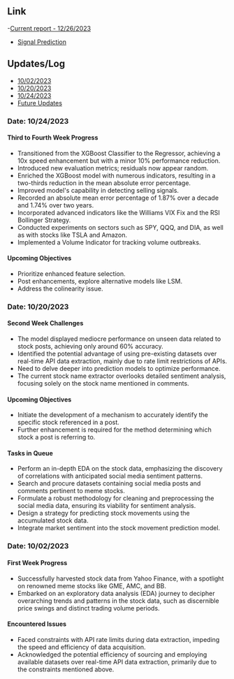 ## Link
 -[Current report - 12/26/2023](https://github.com/howie-zeng/Analyzing-the-Correlation-Between-Retail-Traders--Sentiments-and-Equity-Market-Movements/blob/main/Reports/Final_Report.pdf)
- [Signal Prediction](https://github.com/howie-zeng/Analyzing-the-Correlation-Between-Retail-Traders--Sentiments-and-Equity-Market-Movements/blob/main/Stock_Analysis_Prediction/Stock/Signal_Detection.ipynb)


## Updates/Log
- [10/02/2023](#date-10022023)
- [10/20/2023](#date-10202023)
- [10/24/2023](#date-10242023)
- [Future Updates](#future-updates)

### Date: 10/24/2023
#### Third to Fourth Week Progress
- Transitioned from the XGBoost Classifier to the Regressor, achieving a 10x speed enhancement but with a minor 10% performance reduction.
- Introduced new evaluation metrics; residuals now appear random.
- Enriched the XGBoost model with numerous indicators, resulting in a two-thirds reduction in the mean absolute error percentage.
- Improved model's capability in detecting selling signals.
- Recorded an absolute mean error percentage of 1.87% over a decade and 1.74% over two years.
- Incorporated advanced indicators like the Williams VIX Fix and the RSI Bollinger Strategy.
- Conducted experiments on sectors such as SPY, QQQ, and DIA, as well as with stocks like TSLA and Amazon.
- Implemented a Volume Indicator for tracking volume outbreaks.

#### Upcoming Objectives
- Prioritize enhanced feature selection.
- Post enhancements, explore alternative models like LSM.
- Address the colinearity issue.

### Date: 10/20/2023
#### Second Week Challenges
- The model displayed mediocre performance on unseen data related to stock posts, achieving only around 60% accuracy.
- Identified the potential advantage of using pre-existing datasets over real-time API data extraction, mainly due to rate limit restrictions of APIs.
- Need to delve deeper into prediction models to optimize performance.
- The current stock name extractor overlooks detailed sentiment analysis, focusing solely on the stock name mentioned in comments.

#### Upcoming Objectives
- Initiate the development of a mechanism to accurately identify the specific stock referenced in a post.
- Further enhancement is required for the method determining which stock a post is referring to.

#### Tasks in Queue
- Perform an in-depth EDA on the stock data, emphasizing the discovery of correlations with anticipated social media sentiment patterns.
- Search and procure datasets containing social media posts and comments pertinent to meme stocks.
- Formulate a robust methodology for cleaning and preprocessing the social media data, ensuring its viability for sentiment analysis.
- Design a strategy for predicting stock movements using the accumulated stock data.
- Integrate market sentiment into the stock movement prediction model.

### Date: 10/02/2023
#### First Week Progress
- Successfully harvested stock data from Yahoo Finance, with a spotlight on renowned meme stocks like GME, AMC, and BB.
- Embarked on an exploratory data analysis (EDA) journey to decipher overarching trends and patterns in the stock data, such as discernible price swings and distinct trading volume periods.

#### Encountered Issues
- Faced constraints with API rate limits during data extraction, impeding the speed and efficiency of data acquisition.
- Acknowledged the potential efficiency of sourcing and employing available datasets over real-time API data extraction, primarily due to the constraints mentioned above.
